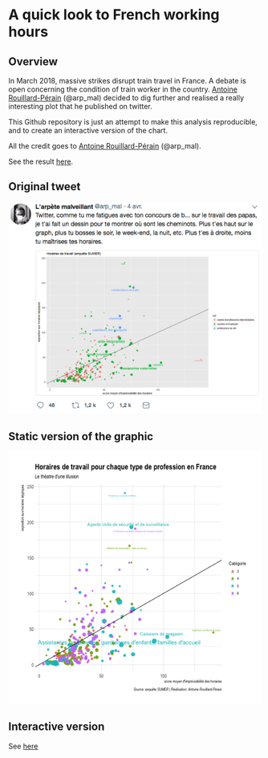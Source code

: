 A quick look to French working hours
===================



Overview
--------
In March 2018, massive strikes disrupt train travel in France. A debate is open concerning the condition of train worker in the country. [Antoine Rouillard-Pérain](https://twitter.com/arp_mal) (@arp_mal) decided to dig further and realised a really interesting plot that he published on twitter.

This Github repository is just an attempt to make this analysis reproducible, and to create an interactive version of the chart.

All the credit goes to [Antoine Rouillard-Pérain](https://twitter.com/arp_mal) (@arp_mal).

See the result [here](https://holtzy.github.io/FrenchWorkingTime/).



Original tweet
--------
![](original_tweet.png)


Static version of the graphic
--------
![](FrenchWorkingTime.png)



Interactive version
--------
See [here](https://holtzy.github.io/FrenchWorkingTime/)




